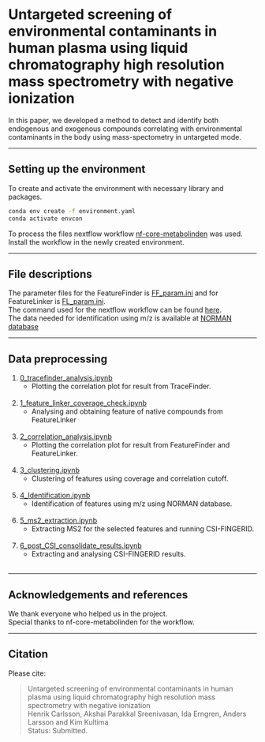 # Untargeted screening of environmental contaminants in human plasma using liquid chromatography high resolution mass spectrometry with negative ionization


In this paper, we developed a method to detect and identify both endogenous and exogenous compounds correlating with environmental contaminants in the body using mass-spectometry in untargeted mode.

---

## Setting up the environment
To create and activate the environment with necessary library and packages. <br>
```bash
conda env create -f environment.yaml
conda activate envcon
```
To process the files nextflow workflow [nf-core-metabolinden](https://github.com/PayamEmami/nf-core-metabolinden) was used. Install the workflow in the newly created environment.

---

## File descriptions
The parameter files for the FeatureFinder is [FF_param.ini](supp_files/FF_param.ini) and for FeatureLinker is [FL_param.ini](supp_files/FL_param.ini).  
The command used for the nextflow workflow can be found [here](supp_files/metabolinden_command.txt).  
The data needed for identification using m/z is available at [NORMAN database](https://www.norman-network.com/nds/susdat/)  

---

## Data preprocessing
1. [0_tracefinder_analysis.ipynb](python_notebooks/0_tracefinder_analysis.ipynb)  <br>
    * Plotting the correlation plot for result from TraceFinder. <br><br>
2. [1_feature_linker_coverage_check.ipynb](python_notebooks/1_feature_linker_coverage_check.ipynb)  <br>
    * Analysing and obtaining feature of native compounds from FeatureLinker <br><br>
3. [2_correlation_analysis.ipynb](python_notebooks/2_correlation_analysis.ipynb)  <br>
    * Plotting the correlation plot for result from FeatureFinder and FeatureLinker. <br><br>
4. [3_clustering.ipynb](python_notebooks/3_clustering.ipynb)  <br>
    * Clustering of features using coverage and correlation cutoff. <br><br>
5. [4_Identification.ipynb](python_notebooks/4_Identification.ipynb)  <br>
    * Identification of features using m/z using NORMAN database. <br><br>
6. [5_ms2_extraction.ipynb](python_notebooks/5_ms2_extraction.ipynb)  <br>
    * Extracting MS2 for the selected features and running CSI-FINGERID. <br><br>
7. [6_post_CSI_consolidate_results.ipynb](python_notebooks/6_post_CSI_consolidate_results.ipynb)  <br>
    * Extracting and analysing CSI-FINGERID results. <br><br>


---

## Acknowledgements and references

We thank everyone who helped us in the project.  
Special thanks to nf-core-metabolinden for the workflow.

---

## Citation
  
Please cite:
>Untargeted screening of environmental contaminants in human plasma using liquid chromatography high resolution mass spectrometry with negative ionization  
>Henrik Carlsson, Akshai Parakkal Sreenivasan, Ida Erngren, Anders Larsson and Kim Kultima<br>
>Status: Submitted.
<br>

